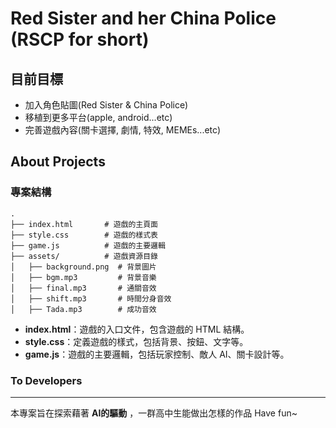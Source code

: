 

# Red Sister and her China Police (RSCP for short)

## 目前目標
* 加入角色貼圖(Red Sister & China Police)
* 移植到更多平台(apple, android...etc)
* 完善遊戲內容(關卡選擇, 劇情, 特效, MEMEs...etc)

## About Projects

### 專案結構

```
.
├── index.html       # 遊戲的主頁面
├── style.css        # 遊戲的樣式表
├── game.js          # 遊戲的主要邏輯
├── assets/          # 遊戲資源目錄
│   ├── background.png  # 背景圖片
│   ├── bgm.mp3         # 背景音樂
│   ├── final.mp3       # 通關音效
│   ├── shift.mp3       # 時間分身音效
│   ├── Tada.mp3        # 成功音效
```

- **index.html**：遊戲的入口文件，包含遊戲的 HTML 結構。
- **style.css**：定義遊戲的樣式，包括背景、按鈕、文字等。
- **game.js**：遊戲的主要邏輯，包括玩家控制、敵人 AI、關卡設計等。

### To Developers
---
本專案旨在探索藉著 **AI的驅動** ，一群高中生能做出怎樣的作品 Have fun~ 
